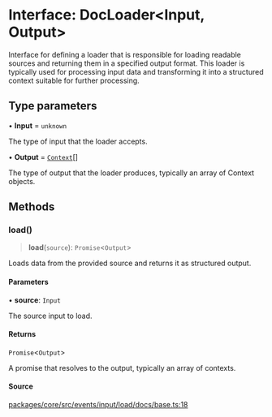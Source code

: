# Interface: DocLoader\<Input, Output\>

Interface for defining a loader that is responsible for loading readable sources and returning them in a specified output format.
This loader is typically used for processing input data and transforming it into a structured context suitable for further processing.

## Type parameters

• **Input** = `unknown`

The type of input that the loader accepts.

• **Output** = [`Context`](../../context/classes/Context.md)[]

The type of output that the loader produces, typically an array of Context objects.

## Methods

### load()

> **load**(`source`): `Promise`\<`Output`\>

Loads data from the provided source and returns it as structured output.

#### Parameters

• **source**: `Input`

The source input to load.

#### Returns

`Promise`\<`Output`\>

A promise that resolves to the output, typically an array of contexts.

#### Source

[packages/core/src/events/input/load/docs/base.ts:18](https://github.com/VictorS67/encre/blob/c09849eb59af073bf23be826a912f2ba4f635f93/packages/core/src/events/input/load/docs/base.ts#L18)
